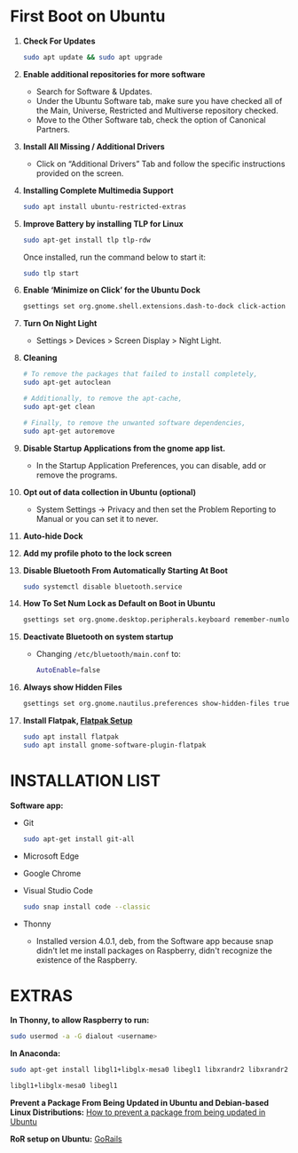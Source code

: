 # First Boot on Ubuntu

1. **Check For Updates**

   ```bash
   sudo apt update && sudo apt upgrade
   ```

2. **Enable additional repositories for more software**
   - Search for Software & Updates.
   - Under the Ubuntu Software tab, make sure you have checked all of the Main, Universe, Restricted and Multiverse repository checked.
   - Move to the Other Software tab, check the option of Canonical Partners.

3. **Install All Missing / Additional Drivers**
   - Click on “Additional Drivers” Tab and follow the specific instructions provided on the screen.

4. **Installing Complete Multimedia Support**

   ```bash
   sudo apt install ubuntu-restricted-extras
   ```

5. **Improve Battery by installing TLP for Linux**

   ```bash
   sudo apt-get install tlp tlp-rdw
   ```

   Once installed, run the command below to start it:

   ```bash
   sudo tlp start
   ```

6. **Enable ‘Minimize on Click’ for the Ubuntu Dock**

   ```bash
   gsettings set org.gnome.shell.extensions.dash-to-dock click-action 'minimize'
   ```

7. **Turn On Night Light**
   - Settings > Devices > Screen Display > Night Light.

8. **Cleaning**

   ```bash
   # To remove the packages that failed to install completely,
   sudo apt-get autoclean

   # Additionally, to remove the apt-cache,
   sudo apt-get clean

   # Finally, to remove the unwanted software dependencies,
   sudo apt-get autoremove
   ```

9. **Disable Startup Applications from the gnome app list.**
   - In the Startup Application Preferences, you can disable, add or remove the programs.

10. **Opt out of data collection in Ubuntu (optional)**
    - System Settings -> Privacy and then set the Problem Reporting to Manual or you can set it to never.

11. **Auto-hide Dock**

12. **Add my profile photo to the lock screen**

13. **Disable Bluetooth From Automatically Starting At Boot**

    ```bash
    sudo systemctl disable bluetooth.service
    ```

14. **How To Set Num Lock as Default on Boot in Ubuntu**

    ```bash
    gsettings set org.gnome.desktop.peripherals.keyboard remember-numlock-state true
    ```

15. **Deactivate Bluetooth on system startup**
    - Changing `/etc/bluetooth/main.conf` to:

      ```bash
      AutoEnable=false
      ```

16. **Always show Hidden Files**

    ```bash
    gsettings set org.gnome.nautilus.preferences show-hidden-files true
    ```

17. **Install Flatpak, [Flatpak Setup](https://flatpak.org/setup/Ubuntu)**

    ```bash
    sudo apt install flatpak
    sudo apt install gnome-software-plugin-flatpak
    ```

# INSTALLATION LIST

**Software app:**

- Git

  ```bash
  sudo apt-get install git-all
  ```

- Microsoft Edge
- Google Chrome
- Visual Studio Code

  ```bash
  sudo snap install code --classic
  ```

- Thonny
  - Installed version 4.0.1, deb, from the Software app because snap didn't let me install packages on Raspberry, didn't recognize the existence of the Raspberry.

# EXTRAS

**In Thonny, to allow Raspberry to run:**

```bash
sudo usermod -a -G dialout <username>
```

**In Anaconda:**

```bash
sudo apt-get install libgl1+libglx-mesa0 libegl1 libxrandr2 libxrandr2 libxss1 libxcursor1 libxcomposite1 libasound2 libxi6 libxtst6

libgl1+libglx-mesa0 libegl1
```

**Prevent a Package From Being Updated in Ubuntu and Debian-based Linux Distributions:**
[How to prevent a package from being updated in Ubuntu](https://itsfoss.com/prevent-package-update-ubuntu/)

**RoR setup on Ubuntu:** [GoRails](https://gorails.com/setup/ubuntu/23.10)
